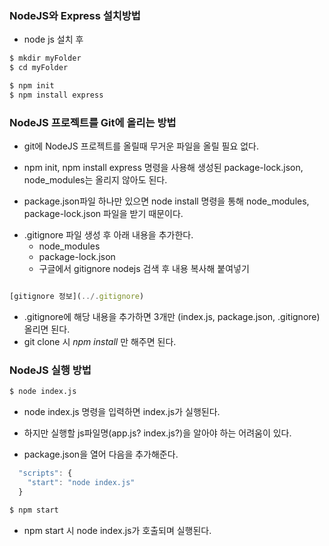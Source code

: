 ### NodeJS와 Express 설치방법

- node js 설치 후

```bash
$ mkdir myFolder
$ cd myFolder
```

```bash
$ npm init
$ npm install express
```


### NodeJS 프로젝트를 Git에 올리는 방법

- git에 NodeJS 프로젝트를 올릴때 무거운 파일을 올릴 필요 없다. 
- npm init, npm install express 명령을 사용해 생성된
    package-lock.json, node_modules는 올리지 않아도 된다.

- package.json파일 하나만 있으면 node install 명령을 통해 
    node_modules, package-lock.json 파일을 받기 때문이다. 

* .gitignore 파일 생성 후 아래 내용을 추가한다.
    - node_modules
    - package-lock.json
    - 구글에서 gitignore nodejs 검색 후 내용 복사해 붙여넣기

```js

[gitignore 정보](../.gitignore) 


```

- .gitignore에 해당 내용을 추가하면 3개만 (index.js, package.json, .gitignore) 올리면 된다.
- git clone 시 *npm install* 만 해주면 된다.


### NodeJS 실행 방법

```bash
$ node index.js
```

- node index.js 명령을 입력하면 index.js가 실행된다.
- 하지만 실행할 js파일명(app.js? index.js?)을 알아야 하는 어려움이 있다.

- package.json을 열어 다음을 추가해준다.

```js
  "scripts": {
    "start": "node index.js"
  }
```

```bash
$ npm start
```

- npm start 시 node index.js가 호출되며 실행된다.